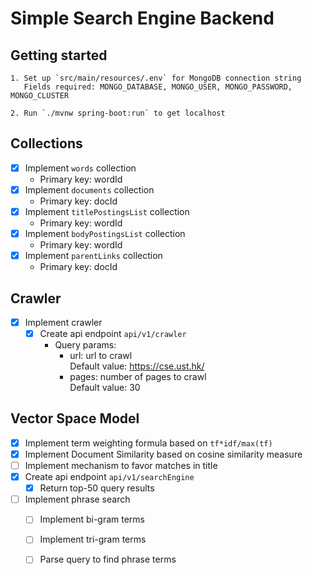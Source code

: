 # Simple Search Engine Backend

## Getting started

```
1. Set up `src/main/resources/.env` for MongoDB connection string
   Fields required: MONGO_DATABASE, MONGO_USER, MONGO_PASSWORD, MONGO_CLUSTER
   
2. Run `./mvnw spring-boot:run` to get localhost  
```

## Collections

- [X] Implement `words` collection
    - Primary key: wordId
- [X] Implement `documents` collection
    - Primary key: docId
- [X] Implement `titlePostingsList` collection
    - Primary key: wordId
- [X] Implement `bodyPostingsList` collection
    - Primary key: wordId
- [X] Implement `parentLinks` collection
    - Primary key: docId

## Crawler

- [X] Implement crawler
    - [X] Create api endpoint `api/v1/crawler`
        - Query params:
            - url: url to crawl  
              Default value: https://cse.ust.hk/
            - pages: number of pages to crawl  
              Default value: 30

## Vector Space Model

- [X] Implement term weighting formula based on `tf*idf/max(tf)`
- [X] Implement Document Similarity based on cosine similarity measure
- [ ] Implement mechanism to favor matches in title
- [X] Create api endpoint `api/v1/searchEngine`
    - [X] Return top-50 query results
- [ ] Implement phrase search
    - [ ] Implement bi-gram terms
    - [ ] Implement tri-gram terms
    - [ ] Parse query to find phrase terms
 